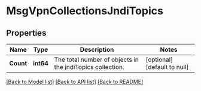 # MsgVpnCollectionsJndiTopics

## Properties
Name | Type | Description | Notes
------------ | ------------- | ------------- | -------------
**Count** | **int64** | The total number of objects in the jndiTopics collection. | [optional] [default to null]

[[Back to Model list]](../README.md#documentation-for-models) [[Back to API list]](../README.md#documentation-for-api-endpoints) [[Back to README]](../README.md)

